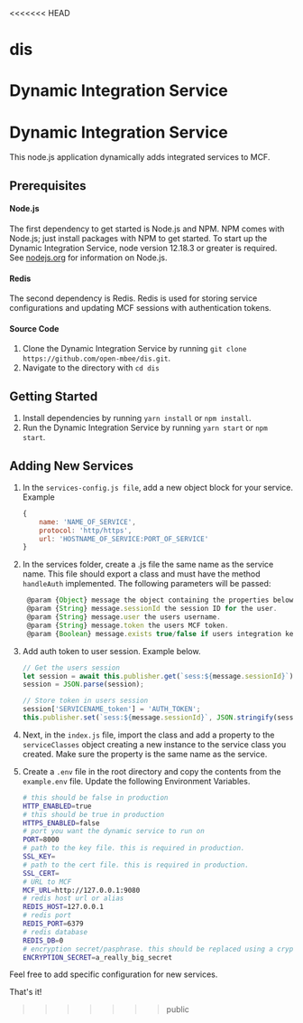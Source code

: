 <<<<<<< HEAD
# dis
Dynamic Integration Service
=======
# Dynamic Integration Service

This node.js application dynamically adds integrated services to MCF.

## Prerequisites

#### Node.js
The first dependency to get started is Node.js and NPM. NPM comes with
Node.js; just install packages with NPM to get started. To start up the Dynamic Integration Service,
node version 12.18.3 or greater is required.
See [nodejs.org](https://nodejs.org/en/) for information on Node.js.

#### Redis
The second dependency is Redis. Redis is used for storing service configurations and updating
MCF sessions with authentication tokens.

#### Source Code

1. Clone the Dynamic Integration Service by running `git clone https://github.com/open-mbee/dis.git`.
2. Navigate to the directory with `cd dis`

## Getting Started

1. Install dependencies by running `yarn install` or `npm install`.
2. Run the Dynamic Integration Service by running `yarn start` or `npm start`.

## Adding New Services

1. In the `services-config.js file`, add a new object block for your service.
    Example

    ```javascript
    {
        name: 'NAME_OF_SERVICE',
        protocol: 'http/https',
        url: 'HOSTNAME_OF_SERVICE:PORT_OF_SERVICE'
    }
    ```

2. In the services folder, create a .js file the same name as the service name. This file should export a class and must have the method `handleAuth` implemented. The following parameters will be passed:

    ```javascript
     @param {Object} message the object containing the properties below.
     @param {String} message.sessionId the session ID for the user.
     @param {String} message.user the users username.
     @param {String} message.token the users MCF token.
     @param {Boolean} message.exists true/false if users integration key exists. in MCF
    ```

3. Add auth token to user session. Example below.

    ```javascript
    // Get the users session
    let session = await this.publisher.get(`sess:${message.sessionId}`);
    session = JSON.parse(session);

    // Store token in users session
    session['SERVICENAME_token'] = 'AUTH_TOKEN';
    this.publisher.set(`sess:${message.sessionId}`, JSON.stringify(session));
    ```

4. Next, in the `index.js` file, import the class and add a property to the `serviceClasses` object creating a new instance to the service class you created. Make sure the property is the same name as the service.

5. Create a `.env` file in the root directory and copy the contents from the `example.env` file. Update the following Environment Variables.

    ```bash
    # this should be false in production
    HTTP_ENABLED=true
    # this should be true in production
    HTTPS_ENABLED=false
    # port you want the dynamic service to run on
    PORT=8000
    # path to the key file. this is required in production.
    SSL_KEY=
    # path to the cert file. this is required in production.
    SSL_CERT=
    # URL to MCF
    MCF_URL=http://127.0.0.1:9080
    # redis host url or alias
    REDIS_HOST=127.0.0.1
    # redis port
    REDIS_PORT=6379
    # redis database
    REDIS_DB=0
    # encryption secret/pasphrase. this should be replaced using a cryptographically secure method like `openssl rand -base64 16`
    ENCRYPTION_SECRET=a_really_big_secret
    ```

Feel free to add specific configuration for new services.

That's it!
>>>>>>> public

